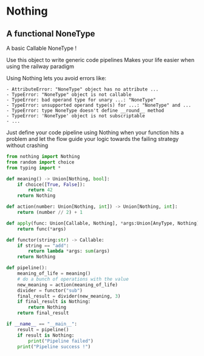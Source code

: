 # Nothing
## A functional NoneType

A basic Callable NoneType !

Use this object to write generic code pipelines
Makes your life easier when using the railway paradigm

Using Nothing lets you avoid errors like:

    - AttributeError: "NoneType" object has no attribute ...
    - TypeError: "NoneType" object is not callable
    - TypeError: bad operand type for unary ...: "NoneType"
    - TypeError: unsupported operand type(s) for ...: "NoneType" and ...
    - TypeError: type NoneType doesn't define __round__ method
    - TypeError: 'NoneType' object is not subscriptable
    - ...

Just define your code pipeline using Nothing when your function hits a problem and let the flow guide your logic towards the failing strategy without crashing

```python
from nothing import Nothing
from random import choice
from typing import *

def meaning() -> Union[Nothing, bool]:
    if choice([True, False]):
        return 42
    return Nothing

def action(number: Union[Nothing, int]) -> Union[Nothing, int]:
    return (number // 2) + 1

def apply(func: Union[Callable, Nothing], *args:Union[AnyType, Nothing]) -> Union[AnyType, Nothing]:
    return func(*args)

def functor(string:str) -> Callable:
    if string == "add":
        return lambda *args: sum(args)
    return Nothing

def pipeline():
    meaning_of_life = meaning()
    # do a bunch of operations with the value
    new_meaning = action(meaning_of_life)
    divider = functor("sub")
    final_result = divider(new_meaning, 3)
    if final_result is Nothing:
        return Nothing
    return final_result

if __name__ == "__main__":
    result = pipeline()
    if result is Nothing:
        print("Pipeline failed")
    print("Pipeline success !")
```